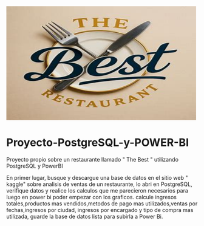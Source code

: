 <img src="https://github.com/YaninaSoto2025/Proyecto-PostgreSQL-y-POWER-BI/blob/main/the_best_restaurant.jpeg" alt=" logo the best" width="500" height="300">

# Proyecto-PostgreSQL-y-POWER-BI
Proyecto propio sobre un restaurante llamado " The Best " utilizando PostgreSQL y PowerBI

En primer lugar, busque y descargue una base de datos en el sitio web " kaggle" sobre analisis de ventas de un restaurante, lo abri en PostgreSQL, verifique datos y realice los calculos que me parecieron necesarios para luego en power bi poder empezar con los graficos.
calcule ingresos totales,productos mas vendidos,metodos de pago mas utilizados,ventas por fechas,ingresos por ciudad, ingresos por encargado y tipo de compra mas utilizada, guarde la base de datos lista para subirla a Power Bi.
